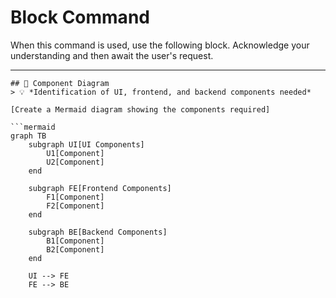 # Block Command

When this command is used, use the following block. Acknowledge your understanding and then await the user's request.

---

``````````
## 🧩 Component Diagram
> 💡 *Identification of UI, frontend, and backend components needed*

[Create a Mermaid diagram showing the components required]

```mermaid
graph TB
    subgraph UI[UI Components]
        U1[Component]
        U2[Component]
    end
    
    subgraph FE[Frontend Components]
        F1[Component]
        F2[Component]
    end
    
    subgraph BE[Backend Components]
        B1[Component]
        B2[Component]
    end
    
    UI --> FE
    FE --> BE
`````````````
